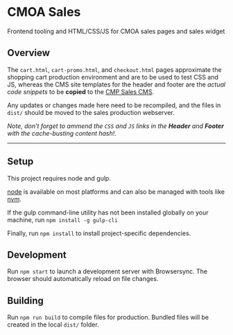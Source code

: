 # CMOA Sales

Frontend tooling and HTML/CSS/JS for CMOA sales pages and sales widget

## Overview

The `cart.html`, `cart-promo.html`, and `checkout.html` pages approximate the shopping cart production environment and are to be used to test CSS and JS, whereas the CMS site templates for the header and footer are the *actual code snippets* to be **copied** to the [CMP Sales CMS](https://sales.carnegiemuseums.org/manage/).

Any updates or changes made here need to be recompiled, and the files in `dist/` should be moved to the sales production webserver.

_Note, don’t forget to ammend the `CSS` and `JS` links in the **Header** and **Footer** with the cache-busting content hash!_.

---

## Setup

This project requires node and gulp.

[node](https://nodejs.org/en/download/package-manager/) is available on most platforms and can also be managed with tools like [nvm](https://github.com/creationix/nvm).

If the gulp command-line utility has not been installed globally on your machine, run `npm install -g gulp-cli`

Finally, run `npm install` to install project-specific dependencies.

## Development

Run `npm start` to launch a development server with Browsersync. The browser should automatically reload on file changes.

## Building

Run `npm run build` to compile files for production. Bundled files will be created in the local `dist/` folder.



